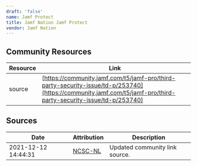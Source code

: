 ```yaml
---
draft: 'false'
name: Jamf Protect
title: Jamf Nation Jamf Protect
vendor: Jamf Nation
---
```



## Community Resources
| Resource | Link |
| --- | --- |
| source | [https://community.jamf.com/t5/jamf-pro/third-party-security-issue/td-p/253740](https://community.jamf.com/t5/jamf-pro/third-party-security-issue/td-p/253740) |


## Sources
| Date | Attribution | Description |
| --- | --- | --- |
| 2021-12-12 14:44:31 | [NCSC-NL](https://github.com/NCSC-NL/log4shell/blob/main/software/README.md) | Updated community link source.  |
